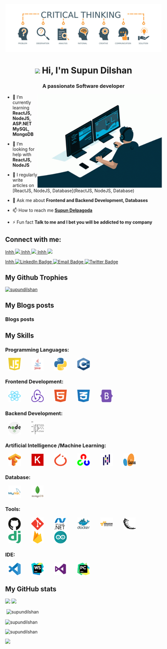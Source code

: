 ![MasterHead](Images/banner.jpg)
<h1 align="center"> <img src="https://media.giphy.com/media/hvRJCLFzcasrR4ia7z/giphy.gif" width="30px"/> Hi, I'm Supun Dilshan</h1>
<h3 align="center">A passionate Software developer</h3>

<img align="right" alt="Coding" width="400" src="Images/GIF/coding.gif">

- 🌱 I’m currently learning **ReactJS, NodeJS, ASP.NET MySQL, MongoDB**

- 🤝 I’m looking for help with **ReactJS, NodeJS**

- 📝 I regularly write articles on [ReactJS, NodeJS, Database](ReactJS, NodeJS, Database)

- 💬 Ask me about **Frontend and Backend Development, Databases**

- 📫 How to reach me **[Supun Delpagoda](https://www.linkedin.com/in/supun-delpagoda)**

- ⚡ Fun fact **Talk to me and I bet you will be addicted to my company**

<h2 align="left">Connect with me:</h2>

  <a href="supundilshandelpagoda@gmail.com"> lnhh
    <img src="https://img.shields.io/badge/supundilshandelpagoda@gmail.com-D14836?style=for-the-badge&logo=gmail&logoColor=white" />
  </a>
  <a href="https://www.linkedin.com/in/supun-delpagoda/"> lnhh
    <img src="https://img.shields.io/badge/dupun-delpagoda-0077B5?style=for-the-badge&logo=linkedin&logoColor=white" />
  </a>
  <a href="https://medium.com/@supundelpagoda"> lnhh
    <img src="https://img.shields.io/badge/supundelpagoda-12100E?style=for-the-badge&logo=medium&logoColor=white" />
  </a>

<div id="badges">
  <a href="your-linkedin-URL"> lnhh
    <img src="https://img.shields.io/badge/Supun Delpagoda-blue?style=for-the-badge&logo=linkedin&logoColor=white" alt="LinkedIn Badge"/>
  </a>
  <a href="your-youtube-URL">
    <img src="https://img.shields.io/badge/supundilshandelpagoda@gmail.com-red?style=for-the-badge&logo=email&logoColor=white" alt="Email Badge"/>
  </a>
  <a href="your-twitter-URL">
    <img src="https://img.shields.io/badge/Twitter-blue?style=for-the-badge&logo=twitter&logoColor=white" alt="Twitter Badge"/>
  </a>
</div>

<h2> My Github Trophies </h2>
<p align="left"> <a href="https://github.com/ryo-ma/github-profile-trophy"><img src="https://github-profile-trophy.vercel.app/?username=supundilshan" alt="supundilshan" /></a> </p>

<h2> My Blogs posts </h2>

### Blogs posts
<!-- BLOG-POST-LIST:START -->
<!-- BLOG-POST-LIST:END -->
<h2> My Skills </h2>
<h3 align="left">Programming Languages:</h3>

<p align="left">
    <img src="Images/Languages/javascript.svg" alt="javascript" width="40" height="40" 
        style="padding-left: 10px; padding-right: 20px;"/>
    <img src="Images/Languages/java.svg" alt="java" width="40" height="40"
        style="padding-left: 10px; padding-right: 20px;" />
    <img src="Images/Languages/python.svg" alt="python" width="40" height="40"
        style="padding-left: 10px; padding-right: 20px;" />
    <img src="Images/Languages/cplus.svg" alt="cplus" width="40" height="40"
        style="padding-left: 10px; padding-right: 20px;" />
</p>

<h3 align="left">Frontend Development:</h3>

<p align="left">
    <img src="Images/FrontEnd/react.svg" alt="react" width="40" height="40" style="padding-left: 10px; padding-right: 20px;" />
    <img src="Images/FrontEnd/redux.svg" alt="redux" width="40" height="40"
        style="padding-left: 10px; padding-right: 20px;" />
    <img src="Images/FrontEnd/html.svg" alt="html" width="40" height="40"
        style="padding-left: 10px; padding-right: 20px;" />
    <img src="Images/FrontEnd/css.svg" alt="css" width="40" height="40"
        style="padding-left: 10px; padding-right: 20px;" />
    <img src="Images/FrontEnd/bootstrap.svg" alt="bootstrap" width="40" height="40"
        style="padding-left: 10px; padding-right: 20px;" />
</p>

<h3 align="left">Backend Development:</h3>

<p align="left">
    <img src="Images/BackEnd/nodejs.svg" alt="nodejs" width="40" height="40"
        style="padding-left: 10px; padding-right: 20px;" />
    <img src="Images/BackEnd/express.svg" alt="express" width="40" height="40"
        style="padding-left: 10px; padding-right: 20px;" />
</p>

<h3 align="left">Artificial Intelligence /Machine Learning:</h3>

<p align="left">
    <img src="Images/AI_ML/tensorflow.svg" alt="tensorflow" width="40" height="40"
        style="padding-left: 10px; padding-right: 20px;" />
    <img src="Images/AI_ML/Keras.svg" alt="Keras" width="40" height="40"
        style="padding-left: 10px; padding-right: 20px;" />
    <img src="Images/AI_ML/PyTorch.svg" alt="PyTorch" width="40" height="40"
        style="padding-left: 10px; padding-right: 20px;" />
    <img src="Images/AI_ML/opencv.svg" alt="opencv" width="40" height="40"
        style="padding-left: 10px; padding-right: 20px;" />
    <img src="Images/AI_ML/pandas.svg" alt="pandas" width="40" height="40"
        style="padding-left: 10px; padding-right: 20px;" />
    <img src="Images/AI_ML/Scikit_learn.svg" alt="Scikit_learn" width="40" height="40"
        style="padding-left: 10px; padding-right: 20px;" />
</p>

<h3 align="left">Database:</h3>

<p align="left">
    <img src="Images/Database/mysql.svg" alt="mysql" width="40" height="40"
        style="padding-left: 10px; padding-right: 20px;" />
    <img src="Images/Database/mongodb.svg" alt="mongodb" width="40" height="40"
        style="padding-left: 10px; padding-right: 20px;" />
</p>

<h3 align="left">Tools:</h3>

<p align="left">
    <img src="Images/Tools/github.svg" alt="github" width="40" height="40"
        style="padding-left: 10px; padding-right: 20px;" />
    <img src="Images/Tools/git.svg" alt="git" width="40" height="40" style="padding-left: 10px; padding-right: 20px;" />
    <img src="Images/Tools/dot-net.svg" alt="dot-net" width="40" height="40"
        style="padding-left: 10px; padding-right: 20px;" />
    <img src="Images/Tools/docker.svg" alt="docker" width="40" height="40"
        style="padding-left: 10px; padding-right: 20px;" />
    <img src="Images/Tools/AWS.svg" alt="AWS" width="40" height="40" style="padding-left: 10px; padding-right: 20px;" />
    <img src="Images/Tools/flask.svg" alt="flask" width="40" height="40"
        style="padding-left: 10px; padding-right: 20px;" />
    <img src="Images/Tools/django.svg" alt="django" width="40" height="40"
        style="padding-left: 10px; padding-right: 20px;" />
    <img src="Images/Tools/firebase.svg" alt="firebase" width="40" height="40"
        style="padding-left: 10px; padding-right: 20px;" />
    <img src="Images/Tools/arduino.svg" alt="arduino" width="40" height="40"
        style="padding-left: 10px; padding-right: 20px;" />
</p>

<h3 align="left">IDE:</h3>

<p align="left">
    <img src="Images/IDE/visual-studio-code.svg" alt="visual-studio-code" width="40" height="40"
        style="padding-left: 10px; padding-right: 20px;" />
    <img src="Images/IDE/webstorm.svg" alt="webstorm" width="40" height="40"
        style="padding-left: 10px; padding-right: 20px;" />
    <img src="Images/IDE/visual-studio.svg" alt="visual-studio" width="40" height="40"
        style="padding-left: 10px; padding-right: 20px;" />
    <img src="Images/IDE/PyCharm.svg" alt="PyCharm" width="40" height="40"
        style="padding-left: 10px; padding-right: 20px;" />
</p>

<h2> My GitHub stats</h2>

![](http://github-profile-summary-cards.vercel.app/api/cards/repos-per-language?username=supundilshan&theme=default)
![](http://github-profile-summary-cards.vercel.app/api/cards/most-commit-language?username=supundilshan&theme=default)

<p>&nbsp;<img align="center" src="https://github-readme-stats.vercel.app/api?username=supundilshan&show_icons=true&locale=en" alt="supundilshan" /></p>

<p><img align="center" src="https://github-readme-streak-stats.herokuapp.com/?user=supundilshan&" alt="supundilshan" /></p>

<p align="left"> <img src="https://komarev.com/ghpvc/?username=supundilshan&label=Profile%20views&color=0e75b6&style=flat" alt="supundilshan" /> </p>

![](http://github-profile-summary-cards.vercel.app/api/cards/profile-details?username=supundilshan&theme=default)
